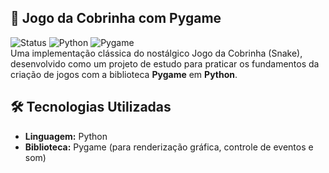 ## 🐍 Jogo da Cobrinha com Pygame
![Status](https://img.shields.io/badge/Status-Em%20Progresso-orange)
![Python](https://img.shields.io/badge/Python-3.8%2B-blue?logo=python)
![Pygame](https://img.shields.io/badge/Pygame-2.5%2B-green?logo=pygame)
<br>
Uma implementação clássica do nostálgico Jogo da Cobrinha (Snake), desenvolvido como um projeto de estudo para praticar os fundamentos da criação de jogos com a biblioteca **Pygame** em **Python**.

## 🛠️ Tecnologias Utilizadas

* **Linguagem:** Python
* **Biblioteca:** Pygame (para renderização gráfica, controle de eventos e som)

